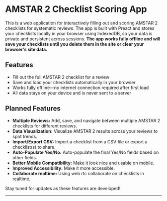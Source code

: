 # AMSTAR 2 Checklist Scoring App

This is a web application for interactively filling out and scoring AMSTAR 2 checklists for systematic reviews. The app is built with Preact and stores your checklists locally in your browser using IndexedDB, so your data is private and persistent across sessions. **The app works fully offline and will save your checklists until you delete them in the site or clear your browser's site data.**

## Features

- Fill out the full AMSTAR 2 checklist for a review
- Save and load your checklists automatically in your browser
- Works fully offline—no internet connection required after first load
- All data stays on your device and is never sent to a server

## Planned Features

- **Multiple Reviews:** Add, save, and navigate between multiple AMSTAR 2 checklists for different reviews.
- **Data Visualization:** Visualize AMSTAR 2 results across your reviews to spot trends.
- **Import/Export CSV:** Import a checklist from a CSV file or export a checklist(s) to share.
- **Auto-Populate Yes/No:** Auto-populate the final Yes/No fields based on other fields.
- **Better Mobile Compatibility:** Make it look nice and usable on mobile.
- **Improved Accessibility:** Make it more accessible.
- **Collaborate realtime:** Using web rtc collaborate on checklists in realtime.

Stay tuned for updates as these features are developed!

---
